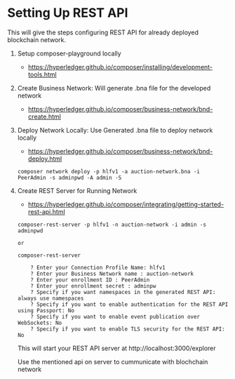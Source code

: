 # Setting Up REST API

This will give the steps configuring REST API for already deployed blockchain network.

1. Setup composer-playground locally
    * https://hyperledger.github.io/composer/installing/development-tools.html


2. Create Business Network:  Will generate .bna file for the developed network
    * https://hyperledger.github.io/composer/business-network/bnd-create.html

3. Deploy Network Locally: Use Generated .bna file to deploy network locally
    * https://hyperledger.github.io/composer/business-network/bnd-deploy.html

    ```
    composer network deploy -p hlfv1 -a auction-network.bna -i PeerAdmin -s adminpwd -A admin -S
    ```

4. Create REST Server for Running Network
    * https://hyperledger.github.io/composer/integrating/getting-started-rest-api.html

    ```
    composer-rest-server -p hlfv1 -n auction-network -i admin -s adminpwd

    or

    composer-rest-server

        ? Enter your Connection Profile Name: hlfv1
        ? Enter your Business Network name : auction-network
        ? Enter your enrollment ID : PeerAdmin
        ? Enter your enrollment secret : adminpw
        ? Specify if you want namespaces in the generated REST API: always use namespaces
        ? Specify if you want to enable authentication for the REST API using Passport: No
        ? Specify if you want to enable event publication over WebSockets: No
        ? Specify if you want to enable TLS security for the REST API: No
    ```

    This will start your REST API server at http://localhost:3000/explorer

    Use the mentioned api on server to cummunicate with blochchain network
